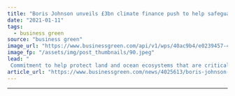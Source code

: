 ```yaml
---
title: "Boris Johnson unveils £3bn climate finance push to help safeguard global biodiversity"
date: "2021-01-11"
tags: 
  - business green
source: "business green"
image_url: "https://www.businessgreen.com/api/v1/wps/40ac9b4/e0239457-48a7-4091-9cbe-bf003f898f67/3/31442-shutterstock-404813950-185x114.jpeg"
image_fp: "/assets/img/post_thumbnails/90.jpeg"
lead: "
 Commitment to help protect land and ocean ecosystems that are critical to combating climate change will be announced by Prime Minister at today's One Planet Summit ..."
article_url: "https://www.businessgreen.com/news/4025613/boris-johnson-unveils-gbp3bn-climate-finance-push-help-safeguard-global-biodiversity"
---
```


---
